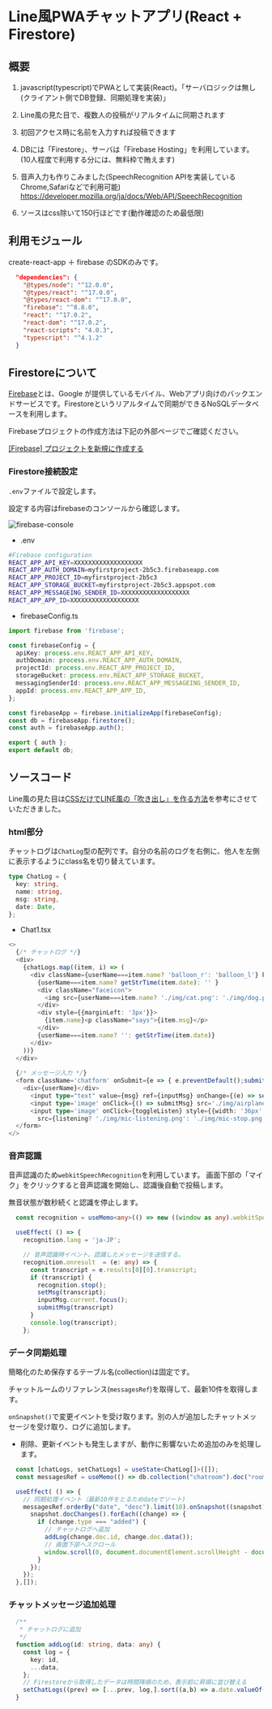 # Line風PWAチャットアプリ(React + Firestore)

## 概要
1. javascript(typescript)でPWAとして実装(React)。「サーバロジックは無し(クライアント側でDB登録、同期処理を実装)」
	
1. Line風の見た目で、複数人の投稿がリアルタイムに同期されます
	
1. 初回アクセス時に名前を入力すれば投稿できます
	
1. DBには「Firestore」、サーバは「Firebase Hosting」を利用しています。  (10人程度で利用する分には、無料枠で賄えます)
	
1. 音声入力も作りこみました(SpeechRecognition APIを実装しているChrome,Safariなどで利用可能)  　　https://developer.mozilla.org/ja/docs/Web/API/SpeechRecognition
	
1. ソースはcss除いて150行ほどです(動作確認のため最低限)
	
## 利用モジュール

create-react-app ＋ firebase のSDKのみです。

```json
  "dependencies": {
    "@types/node": "^12.0.0",
    "@types/react": "^17.0.0",
    "@types/react-dom": "^17.0.0",
    "firebase": "^8.8.0",
    "react": "^17.0.2",
    "react-dom": "^17.0.2",
    "react-scripts": "4.0.3",
    "typescript": "^4.1.2"
  }
```


## Firestoreについて

[Firebase](https://firebase.google.com/?hl=ja)とは、Google が提供しているモバイル、Webアプリ向けのバックエンドサービスです。Firestoreというリアルタイムで同期ができるNoSQLデータベースを利用します。


Firebaseプロジェクトの作成方法は下記の外部ページでご確認ください。

[[Firebase] プロジェクトを新規に作成する](https://blog.katsubemakito.net/firebase/firebase-make-newproject)


### Firestore接続設定

`.env`ファイルで設定します。

設定する内容はfirebaseのコンソールから確認します。
  
  ![firebase-console](./img/firebase_config.png)

* .env

```bash
#Firebase configuration
REACT_APP_API_KEY=XXXXXXXXXXXXXXXXXXX
REACT_APP_AUTH_DOMAIN=myfirstproject-2b5c3.firebaseapp.com
REACT_APP_PROJECT_ID=myfirstproject-2b5c3
REACT_APP_STORAGE_BUCKET=myfirstproject-2b5c3.appspot.com
REACT_APP_MESSAGEING_SENDER_ID=XXXXXXXXXXXXXXXXXXX
REACT_APP_APP_ID=XXXXXXXXXXXXXXXXXXX
```


* firebaseConfig.ts

```typescript
import firebase from 'firebase';

const firebaseConfig = {
  apiKey: process.env.REACT_APP_API_KEY,
  authDomain: process.env.REACT_APP_AUTH_DOMAIN,
  projectId: process.env.REACT_APP_PROJECT_ID,
  storageBucket: process.env.REACT_APP_STORAGE_BUCKET,
  messagingSenderId: process.env.REACT_APP_MESSAGEING_SENDER_ID,
  appId: process.env.REACT_APP_APP_ID,
};

const firebaseApp = firebase.initializeApp(firebaseConfig);
const db = firebaseApp.firestore();
const auth = firebaseApp.auth();

export { auth };
export default db;
```


## ソースコード

Line風の見た目は[CSSだけでLINE風の「吹き出し」を作る方法](https://stand-4u.com/css/fukidashi.html)を参考にさせていただきました。

### html部分

チャットログは`ChatLog`型の配列です。自分の名前のログを右側に、他人を左側に表示するようにclass名を切り替えています。
```typescript
type ChatLog = {
  key: string,
  name: string,
  msg: string,
  date: Date,
};
```
* Chat1.tsx

```typescript
<>
  {/* チャットログ */}
  <div>      
    {chatLogs.map((item, i) => (
      <div className={userName===item.name? 'balloon_r': 'balloon_l'} key={item.key}>
        {userName===item.name? getStrTime(item.date): '' }
        <div className="faceicon">
          <img src={userName===item.name? './img/cat.png': './img/dog.png'} alt="" />
        </div>
        <div style={{marginLeft: '3px'}}>
          {item.name}<p className="says">{item.msg}</p>
        </div>
        {userName===item.name? '': getStrTime(item.date)}
      </div>
    ))}
  </div>
  
  {/* メッセージ入力 */}
  <form className='chatform' onSubmit={e => { e.preventDefault();submitMsg(); }}>
    <div>{userName}</div>
      <input type="text" value={msg} ref={inputMsg} onChange={(e) => setMsg(e.target.value)} />
      <input type='image' onClick={() => submitMsg} src='./img/airplane.png' alt='' />
      <input type='image' onClick={toggleListen} style={{width: '36px', height: '36px'}}
        src={listening? './img/mic-listening.png': './img/mic-stop.png'} alt='' /> 
  </form>
</>
```

### 音声認識

音声認識のため`webkitSpeechRecognition`を利用しています。
画面下部の「マイク」をクリックすると音声認識を開始し、認識後自動で投稿します。

無音状態が数秒続くと認識を停止します。

```typescript
  const recognition = useMemo<any>(() => new ((window as any).webkitSpeechRecognition)(), []);

  useEffect( () => {
    recognition.lang = 'ja-JP';

    // 音声認識時イベント。認識したメッセージを送信する。
    recognition.onresult  = (e: any) => {
      const transcript = e.results[0][0].transcript;
      if (transcript) {
        recognition.stop();
        setMsg(transcript);
        inputMsg.current.focus();
        submitMsg(transcript)
      }
      console.log(transcript);
    };
```

### データ同期処理

簡略化のため保存するテーブル名(collection)は固定です。

チャットルームのリファレンス(`messagesRef`)を取得して、最新10件を取得します。

`onSnapshot()`で変更イベントを受け取ります。別の人が追加したチャットメッセージを受け取り、ログに追加します。

   * 削除、更新イベントも発生しますが、動作に影響ないため追加のみを処理します。

```typescript
  const [chatLogs, setChatLogs] = useState<ChatLog[]>([]);
  const messagesRef = useMemo(() => db.collection("chatroom").doc("room1").collection("messages"), []);

  useEffect( () => {
    // 同期処理イベント（最新10件をとるためdateでソート)
    messagesRef.orderBy("date", "desc").limit(10).onSnapshot((snapshot) => {
      snapshot.docChanges().forEach((change) => {
        if (change.type === "added") {
          // チャットログへ追加
          addLog(change.doc.id, change.doc.data());
          // 画面下部へスクロール
          window.scroll(0, document.documentElement.scrollHeight - document.documentElement.clientHeight)
        }
      });
    });
  },[]);
```

### チャットメッセージ追加処理

```typescript
  /**
   * チャットログに追加
   */
  function addLog(id: string, data: any) {
    const log = {
      key: id,
      ...data,
    };
    // Firestoreから取得したデータは時間降順のため、表示前に昇順に並び替える
    setChatLogs((prev) => [...prev, log,].sort((a,b) => a.date.valueOf() - b.date.valueOf()));
  }
```
